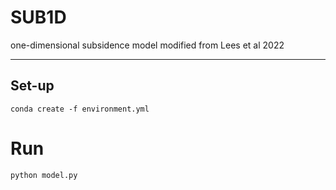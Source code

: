 # SUB1D
one-dimensional subsidence model modified from Lees et al 2022

---
## Set-up
```conda create -f environment.yml```

# Run
```python model.py```